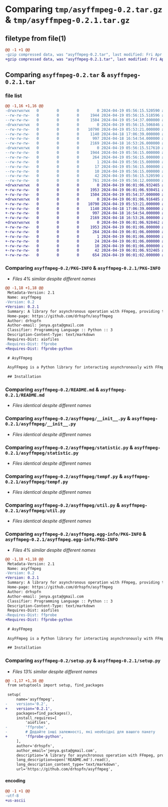# Comparing `tmp/asyffmpeg-0.2.tar.gz` & `tmp/asyffmpeg-0.2.1.tar.gz`

## filetype from file(1)

```diff
@@ -1 +1 @@
-gzip compressed data, was "asyffmpeg-0.2.tar", last modified: Fri Apr 19 05:56:15 2024, max compression
+gzip compressed data, was "asyffmpeg-0.2.1.tar", last modified: Fri Apr 19 06:01:06 2024, max compression
```

## Comparing `asyffmpeg-0.2.tar` & `asyffmpeg-0.2.1.tar`

### file list

```diff
@@ -1,16 +1,16 @@
-drwxrwxrwx   0        0        0        0 2024-04-19 05:56:15.520590 asyffmpeg-0.2/
--rw-rw-rw-   0        0        0     1944 2024-04-19 05:56:15.518596 asyffmpeg-0.2/PKG-INFO
--rw-rw-rw-   0        0        0     1504 2024-04-19 05:54:37.000000 asyffmpeg-0.2/README.md
-drwxrwxrwx   0        0        0        0 2024-04-19 05:56:15.506846 asyffmpeg-0.2/asyffmpeg/
--rw-rw-rw-   0        0        0    10790 2024-04-19 05:53:21.000000 asyffmpeg-0.2/asyffmpeg/__init__.py
--rw-rw-rw-   0        0        0     1140 2024-04-18 17:06:39.000000 asyffmpeg-0.2/asyffmpeg/statistic.py
--rw-rw-rw-   0        0        0      997 2024-04-18 16:54:54.000000 asyffmpeg-0.2/asyffmpeg/tempf.py
--rw-rw-rw-   0        0        0     2169 2024-04-18 16:53:26.000000 asyffmpeg-0.2/asyffmpeg/util.py
-drwxrwxrwx   0        0        0        0 2024-04-19 05:56:15.517610 asyffmpeg-0.2/asyffmpeg.egg-info/
--rw-rw-rw-   0        0        0     1944 2024-04-19 05:56:15.000000 asyffmpeg-0.2/asyffmpeg.egg-info/PKG-INFO
--rw-rw-rw-   0        0        0      264 2024-04-19 05:56:15.000000 asyffmpeg-0.2/asyffmpeg.egg-info/SOURCES.txt
--rw-rw-rw-   0        0        0        1 2024-04-19 05:56:15.000000 asyffmpeg-0.2/asyffmpeg.egg-info/dependency_links.txt
--rw-rw-rw-   0        0        0       17 2024-04-19 05:56:15.000000 asyffmpeg-0.2/asyffmpeg.egg-info/requires.txt
--rw-rw-rw-   0        0        0       10 2024-04-19 05:56:15.000000 asyffmpeg-0.2/asyffmpeg.egg-info/top_level.txt
--rw-rw-rw-   0        0        0       42 2024-04-19 05:56:15.520590 asyffmpeg-0.2/setup.cfg
--rw-rw-rw-   0        0        0      761 2024-04-19 05:56:12.000000 asyffmpeg-0.2/setup.py
+drwxrwxrwx   0        0        0        0 2024-04-19 06:01:06.932465 asyffmpeg-0.2.1/
+-rw-rw-rw-   0        0        0     1953 2024-04-19 06:01:06.930451 asyffmpeg-0.2.1/PKG-INFO
+-rw-rw-rw-   0        0        0     1504 2024-04-19 05:54:37.000000 asyffmpeg-0.2.1/README.md
+drwxrwxrwx   0        0        0        0 2024-04-19 06:01:06.916485 asyffmpeg-0.2.1/asyffmpeg/
+-rw-rw-rw-   0        0        0    10790 2024-04-19 05:53:21.000000 asyffmpeg-0.2.1/asyffmpeg/__init__.py
+-rw-rw-rw-   0        0        0     1140 2024-04-18 17:06:39.000000 asyffmpeg-0.2.1/asyffmpeg/statistic.py
+-rw-rw-rw-   0        0        0      997 2024-04-18 16:54:54.000000 asyffmpeg-0.2.1/asyffmpeg/tempf.py
+-rw-rw-rw-   0        0        0     2169 2024-04-18 16:53:26.000000 asyffmpeg-0.2.1/asyffmpeg/util.py
+drwxrwxrwx   0        0        0        0 2024-04-19 06:01:06.928462 asyffmpeg-0.2.1/asyffmpeg.egg-info/
+-rw-rw-rw-   0        0        0     1953 2024-04-19 06:01:06.000000 asyffmpeg-0.2.1/asyffmpeg.egg-info/PKG-INFO
+-rw-rw-rw-   0        0        0      264 2024-04-19 06:01:06.000000 asyffmpeg-0.2.1/asyffmpeg.egg-info/SOURCES.txt
+-rw-rw-rw-   0        0        0        1 2024-04-19 06:01:06.000000 asyffmpeg-0.2.1/asyffmpeg.egg-info/dependency_links.txt
+-rw-rw-rw-   0        0        0       24 2024-04-19 06:01:06.000000 asyffmpeg-0.2.1/asyffmpeg.egg-info/requires.txt
+-rw-rw-rw-   0        0        0       10 2024-04-19 06:01:06.000000 asyffmpeg-0.2.1/asyffmpeg.egg-info/top_level.txt
+-rw-rw-rw-   0        0        0       42 2024-04-19 06:01:06.932465 asyffmpeg-0.2.1/setup.cfg
+-rw-rw-rw-   0        0        0      654 2024-04-19 06:01:02.000000 asyffmpeg-0.2.1/setup.py
```

### Comparing `asyffmpeg-0.2/PKG-INFO` & `asyffmpeg-0.2.1/PKG-INFO`

 * *Files 4% similar despite different names*

```diff
@@ -1,18 +1,18 @@
 Metadata-Version: 2.1
 Name: asyffmpeg
-Version: 0.2
+Version: 0.2.1
 Summary: A library for asynchronous operation with FFmpeg, providing the ability to track events such as start, end, and encoding progress.
 Home-page: https://github.com/drhspfn/asyffmpeg
 Author: drhspfn
 Author-email: jenya.gsta@gmail.com
 Classifier: Programming Language :: Python :: 3
 Description-Content-Type: text/markdown
 Requires-Dist: aiofiles
-Requires-Dist: ffprobe
+Requires-Dist: ffprobe-python
 
 # AsyFFmpeg
 
 AsyFFmpeg is a Python library for interacting asynchronously with FFmpeg to perform various operations on media files.
 
 ## Installation
```

### Comparing `asyffmpeg-0.2/README.md` & `asyffmpeg-0.2.1/README.md`

 * *Files identical despite different names*

### Comparing `asyffmpeg-0.2/asyffmpeg/__init__.py` & `asyffmpeg-0.2.1/asyffmpeg/__init__.py`

 * *Files identical despite different names*

### Comparing `asyffmpeg-0.2/asyffmpeg/statistic.py` & `asyffmpeg-0.2.1/asyffmpeg/statistic.py`

 * *Files identical despite different names*

### Comparing `asyffmpeg-0.2/asyffmpeg/tempf.py` & `asyffmpeg-0.2.1/asyffmpeg/tempf.py`

 * *Files identical despite different names*

### Comparing `asyffmpeg-0.2/asyffmpeg/util.py` & `asyffmpeg-0.2.1/asyffmpeg/util.py`

 * *Files identical despite different names*

### Comparing `asyffmpeg-0.2/asyffmpeg.egg-info/PKG-INFO` & `asyffmpeg-0.2.1/asyffmpeg.egg-info/PKG-INFO`

 * *Files 4% similar despite different names*

```diff
@@ -1,18 +1,18 @@
 Metadata-Version: 2.1
 Name: asyffmpeg
-Version: 0.2
+Version: 0.2.1
 Summary: A library for asynchronous operation with FFmpeg, providing the ability to track events such as start, end, and encoding progress.
 Home-page: https://github.com/drhspfn/asyffmpeg
 Author: drhspfn
 Author-email: jenya.gsta@gmail.com
 Classifier: Programming Language :: Python :: 3
 Description-Content-Type: text/markdown
 Requires-Dist: aiofiles
-Requires-Dist: ffprobe
+Requires-Dist: ffprobe-python
 
 # AsyFFmpeg
 
 AsyFFmpeg is a Python library for interacting asynchronously with FFmpeg to perform various operations on media files.
 
 ## Installation
```

### Comparing `asyffmpeg-0.2/setup.py` & `asyffmpeg-0.2.1/setup.py`

 * *Files 13% similar despite different names*

```diff
@@ -1,17 +1,16 @@
 from setuptools import setup, find_packages
 
 setup(
     name='asyffmpeg',
-    version='0.2',
+    version='0.2.1',
     packages=find_packages(),
     install_requires=[
         'aiofiles',
-        'ffprobe',
-        # Додайте інші залежності, які необхідні для вашого пакету
+        'ffprobe-python',
     ],
     author='drhspfn',
     author_email='jenya.gsta@gmail.com',
     description='A library for asynchronous operation with FFmpeg, providing the ability to track events such as start, end, and encoding progress.',
     long_description=open('README.md').read(),
     long_description_content_type='text/markdown',
     url='https://github.com/drhspfn/asyffmpeg',
```

#### encoding

```diff
@@ -1 +1 @@
-utf-8
+us-ascii
```

